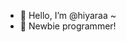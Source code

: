 - 👋 Hello, I’m @hiyaraa ~
- 🌱 Newbie programmer! 

<!---
hiyaraa/hiyaraa is a ✨ special ✨ repository because its `README.md` (this file) appears on your GitHub profile.
You can click the Preview link to take a look at your changes.
--->
